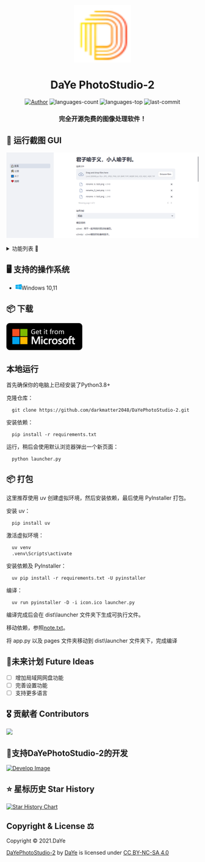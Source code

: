 <div align=center>
<img src="logo.png" width="150" height="150">

<h1>DaYe PhotoStudio-2</h1>

<a href="https://dyblog.online/"><img src="https://img.shields.io/badge/Author-DaYe-orange" alt="Author" /></a>
<img src="https://img.shields.io/github/languages/count/darkmatter2048/DaYePhotoStudio-2" alt="languages-count" />
<img src="https://img.shields.io/github/languages/top/darkmatter2048/DaYePhotoStudio-2?color=yellow" alt="languages-top" />
<img src="https://img.shields.io/github/last-commit/darkmatter2048/DaYePhotoStudio-2" alt="last-commit" />

<h3>完全开源免费的图像处理软件！</h3>
</div>

## 🎨 运行截图 GUI
![show](resource/show.png)

<details>
<summary>
功能列表 🧾
</summary>

- [x] 扣图
- [x] 图片压缩
- [ ] 表格识别
- [ ] 清晰放大
- [x] 位图转矢量
- [x] 修改尺寸
- [ ] 批量重命名
- [x] 格式转换
- [x] 拆分GIF
- [x] 合成GIF
- [ ] 批量打印
- [x] 图片拼接
- [x] 图像旋转
- [x] 圆角裁剪

</details>

## 🖥 支持的操作系统

- <img src="resource/windows.svg" width="16" height="16" />Windows 10,11


## 📦 下载
<a href="https://pan.quark.cn/s/b42aabae0e5f"><img src="resource/2ms.png"></img></a>

## 本地运行
首先确保你的电脑上已经安装了Python3.8+

克隆仓库：
```
  git clone https://github.com/darkmatter2048/DaYePhotoStudio-2.git
```

安装依赖：
```
  pip install -r requirements.txt
```

运行，稍后会使用默认浏览器弹出一个新页面：
```
  python launcher.py
```

## 📦 打包

这里推荐使用 uv 创建虚拟环境，然后安装依赖，最后使用 PyInstaller 打包。

安装 uv：
```
  pip install uv
```

激活虚拟环境：
```
  uv venv
  .venv\Scripts\activate
```
安装依赖及 PyInstaller：
```
  uv pip install -r requirements.txt -U pyinstaller
```

编译：
```
  uv run pyinstaller -D -i icon.ico launcher.py
```

编译完成后会在 dist\launcher 文件夹下生成可执行文件。

移动依赖，参照[note.txt](note.txt)。

将 app.py 以及 pages 文件夹移动到 dist\launcher 文件夹下，完成编译
## 📝未来计划 Future Ideas

- [ ] 增加局域网网盘功能
- [ ] 完善设置功能
- [ ] 支持更多语言

## 🎖 贡献者 Contributors

<a href="https://github.com/darkmatter2048/DaYePhotoStudio-2/graphs/contributors">
  <img src="https://contrib.rocks/image?repo=darkmatter2048/DaYePhotoStudio-2" />
</a>

## 🤝支持DaYePhotoStudio-2的开发

[<img src="https://wc.dyblog.online/images/d.png" alt="Develop Image" style="width: 200px;"/>](https://dyblog.online/donate)

## ⭐ 星标历史 Star History

<a href="https://star-history.com/#darkmatter2048/DaYePhotoStudio-2&Date">
 <picture>
   <source media="(prefers-color-scheme: dark)" srcset="https://api.star-history.com/svg?repos=darkmatter2048/DaYePhotoStudio-2&type=Date&theme=dark" />
   <source media="(prefers-color-scheme: light)" srcset="https://api.star-history.com/svg?repos=darkmatter2048/DaYePhotoStudio-2&type=Date" />
   <img alt="Star History Chart" src="https://api.star-history.com/svg?repos=darkmatter2048/DaYePhotoStudio-2&type=Date" />
 </picture>
</a>

## Copyright & License ⚖

Copyright © 2021.DaYe

<p xmlns:cc="http://creativecommons.org/ns#" xmlns:dct="http://purl.org/dc/terms/"><a property="dct:title" rel="cc:attributionURL" href=#>DaYePhotoStudio-2</a> by <a rel="cc:attributionURL dct:creator" property="cc:attributionName" href="https://www.dyblog.online/">DaYe</a> is licensed under <a href="https://creativecommons.org/licenses/by-nc-sa/4.0/?ref=chooser-v1" target="_blank" rel="license noopener noreferrer" style="display:inline-block;">CC BY-NC-SA 4.0<img style="height:22px!important;margin-left:3px;vertical-align:text-bottom;" src="https://mirrors.creativecommons.org/presskit/icons/cc.svg?ref=chooser-v1" alt=""><img style="height:22px!important;margin-left:3px;vertical-align:text-bottom;" src="https://mirrors.creativecommons.org/presskit/icons/by.svg?ref=chooser-v1" alt=""><img style="height:22px!important;margin-left:3px;vertical-align:text-bottom;" src="https://mirrors.creativecommons.org/presskit/icons/nc.svg?ref=chooser-v1" alt=""><img style="height:22px!important;margin-left:3px;vertical-align:text-bottom;" src="https://mirrors.creativecommons.org/presskit/icons/sa.svg?ref=chooser-v1" alt=""></a></p>
